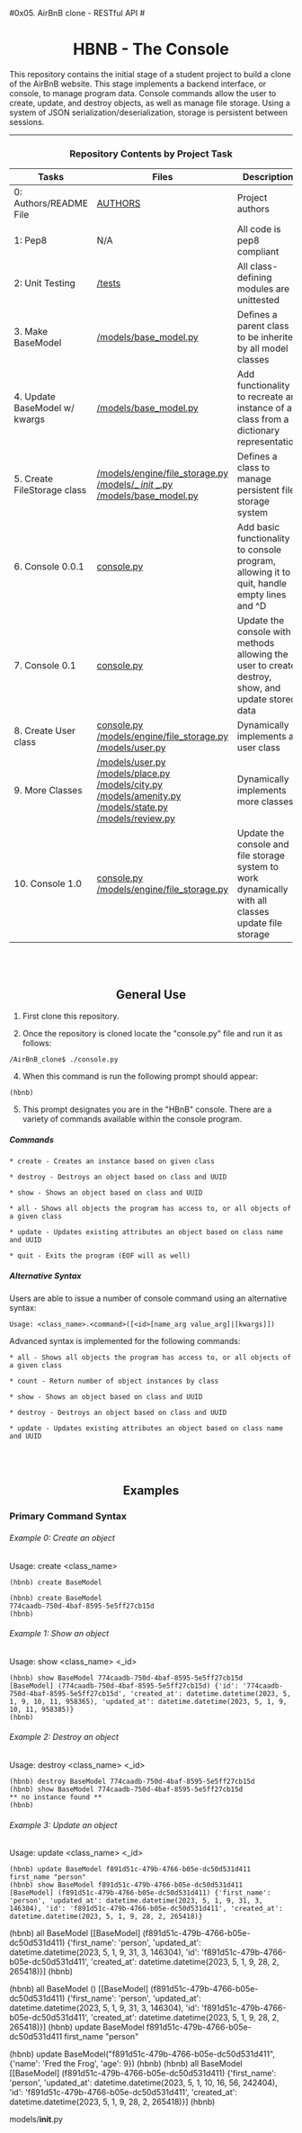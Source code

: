 #0x05. AirBnB clone - RESTful API
#<center> <h1>HBNB - The Console</h1> </center>

This repository contains the initial stage of a student project to build a clone of the AirBnB website. This stage implements a backend interface, or console, to manage program data. Console commands allow the user to create, update, and destroy objects, as well as manage file storage. Using a system of JSON serialization/deserialization, storage is persistent between sessions.

---

<center><h3>Repository Contents by Project Task</h3> </center>

| Tasks | Files | Description |
| ----- | ----- | ------ |
| 0: Authors/README File | [AUTHORS](https://github.com/Babafrankie/AirBnB_clone/blob/dev/AUTHORS) | Project authors |
| 1: Pep8 | N/A | All code is pep8 compliant|
| 2: Unit Testing | [/tests](https://github.com/Babafrankie/AirBnB_clone/tree/dev/tests) | All class-defining modules are unittested |
| 3. Make BaseModel | [/models/base_model.py](https://github.com/Babafrankie/AirBnB_clone/blob/dev/models/base_model.py) | Defines a parent class to be inherited by all model classes|
| 4. Update BaseModel w/ kwargs | [/models/base_model.py](https://github.com/Babafrankie/AirBnB_clone/blob/dev/models/base_model.py) | Add functionality to recreate an instance of a class from a dictionary representation|
| 5. Create FileStorage class | [/models/engine/file_storage.py](https://github.com/Babafrankie/AirBnB_clone/blob/dev/models/engine/file_storage.py) [/models/_ _init_ _.py](https://github.com/Babafrankie/AirBnB_clone/blob/dev/models/__init__.py) [/models/base_model.py](https://github.com/Babafrankie/AirBnB_clone/blob/dev/models/base_model.py) | Defines a class to manage persistent file storage system|
| 6. Console 0.0.1 | [console.py](https://github.com/Babafrankie/AirBnB_clone/blob/dev/console.py) | Add basic functionality to console program, allowing it to quit, handle empty lines and ^D |
| 7. Console 0.1 | [console.py](https://github.com/Babafrankie/AirBnB_clone/blob/dev/console.py) | Update the console with methods allowing the user to create, destroy, show, and update stored data |
| 8. Create User class | [console.py](https://github.com/Babafrankie/AirBnB_clone/blob/dev/console.py) [/models/engine/file_storage.py](https://github.com/Babafrankie/AirBnB_clone/blob/dev/models/engine/file_storage.py) [/models/user.py](https://github.com/Babafrankie/AirBnB_clone/blob/dev/models/user.py) | Dynamically implements a user class |
| 9. More Classes | [/models/user.py](https://github.com/Babafrankie/AirBnB_clone/blob/dev/models/user.py) [/models/place.py](https://github.com/Babafrankie/AirBnB_clone/blob/dev/models/place.py) [/models/city.py](https://github.com/Babafrankie/AirBnB_clone/blob/dev/models/city.py) [/models/amenity.py](https://github.com/Babafrankie/AirBnB_clone/blob/dev/models/amenity.py) [/models/state.py](https://github.com/Babafrankie/AirBnB_clone/blob/dev/models/state.py) [/models/review.py](https://github.com/Babafrankie/AirBnB_clone/blob/dev/models/review.py) | Dynamically implements more classes |
| 10. Console 1.0 | [console.py](https://github.com/Babafrankie/AirBnB_clone/blob/dev/console.py) [/models/engine/file_storage.py](https://github.com/Babafrankie/AirBnB_clone/blob/dev/models/engine/file_storage.py) | Update the console and file storage system to work dynamically with all  classes update file storage |
<br>
<br>
<center> <h2>General Use</h2> </center>

1. First clone this repository.

3. Once the repository is cloned locate the "console.py" file and run it as follows:
```
/AirBnB_clone$ ./console.py
```
4. When this command is run the following prompt should appear:
```
(hbnb)
```
5. This prompt designates you are in the "HBnB" console. There are a variety of commands available within the console program.

##### Commands
    * create - Creates an instance based on given class

    * destroy - Destroys an object based on class and UUID

    * show - Shows an object based on class and UUID

    * all - Shows all objects the program has access to, or all objects of a given class

    * update - Updates existing attributes an object based on class name and UUID

    * quit - Exits the program (EOF will as well)


##### Alternative Syntax
Users are able to issue a number of console command using an alternative syntax:

	Usage: <class_name>.<command>([<id>[name_arg value_arg]|[kwargs]])
Advanced syntax is implemented for the following commands: 

    * all - Shows all objects the program has access to, or all objects of a given class

	* count - Return number of object instances by class

    * show - Shows an object based on class and UUID

	* destroy - Destroys an object based on class and UUID

    * update - Updates existing attributes an object based on class name and UUID

<br>
<br>
<center> <h2>Examples</h2> </center>
<h3>Primary Command Syntax</h3>

###### Example 0: Create an object
Usage: create <class_name>
```
(hbnb) create BaseModel
```
```
(hbnb) create BaseModel
774caadb-750d-4baf-8595-5e5ff27cb15d
(hbnb)                   
```
###### Example 1: Show an object
Usage: show <class_name> <_id>

```
(hbnb) show BaseModel 774caadb-750d-4baf-8595-5e5ff27cb15d
[BaseModel] (774caadb-750d-4baf-8595-5e5ff27cb15d) {'id': '774caadb-750d-4baf-8595-5e5ff27cb15d', 'created_at': datetime.datetime(2023, 5, 1, 9, 10, 11, 958365), 'updated_at': datetime.datetime(2023, 5, 1, 9, 10, 11, 958385)}
(hbnb) 
```
###### Example 2: Destroy an object
Usage: destroy <class_name> <_id>
```
(hbnb) destroy BaseModel 774caadb-750d-4baf-8595-5e5ff27cb15d
(hbnb) show BaseModel 774caadb-750d-4baf-8595-5e5ff27cb15d
** no instance found **
(hbnb)   
```
###### Example 3: Update an object
Usage: update <class_name> <_id>
```
(hbnb) update BaseModel f891d51c-479b-4766-b05e-dc50d531d411 first_name "person"
(hbnb) show BaseModel f891d51c-479b-4766-b05e-dc50d531d411
[BaseModel] (f891d51c-479b-4766-b05e-dc50d531d411) {'first_name': 'person', 'updated_at': datetime.datetime(2023, 5, 1, 9, 31, 3, 146304), 'id': 'f891d51c-479b-4766-b05e-dc50d531d411', 'created_at': datetime.datetime(2023, 5, 1, 9, 28, 2, 265418)}
```

(hbnb) all BaseModel
[[BaseModel] (f891d51c-479b-4766-b05e-dc50d531d411) {'first_name': 'person', 'updated_at': datetime.datetime(2023, 5, 1, 9, 31, 3, 146304), 'id': 'f891d51c-479b-4766-b05e-dc50d531d411', 'created_at': datetime.datetime(2023, 5, 1, 9, 28, 2, 265418)}]
(hbnb) 

(hbnb) all BaseModel ()
[[BaseModel] (f891d51c-479b-4766-b05e-dc50d531d411) {'first_name': 'person', 'updated_at': datetime.datetime(2023, 5, 1, 9, 31, 3, 146304), 'id': 'f891d51c-479b-4766-b05e-dc50d531d411', 'created_at': datetime.datetime(2023, 5, 1, 9, 28, 2, 265418)}]
(hbnb) 
update BaseModel f891d51c-479b-4766-b05e-dc50d531d411 first_name "person"

(hbnb) update BaseModel("f891d51c-479b-4766-b05e-dc50d531d411", {'name': 'Fred the Frog', 'age': 9})
(hbnb)
(hbnb) all BaseModel
[[BaseModel] (f891d51c-479b-4766-b05e-dc50d531d411) {'first_name': 'person', 'updated_at': datetime.datetime(2023, 5, 1, 10, 16, 56, 242404), 'id': 'f891d51c-479b-4766-b05e-dc50d531d411', 'created_at': datetime.datetime(2023, 5, 1, 9, 28, 2, 265418)}]
(hbnb)
<br>

models/__init__.py
